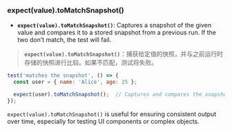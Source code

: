 ### expect(value).toMatchSnapshot()

- **`expect(value).toMatchSnapshot()`**: Captures a snapshot of the given value and compares it to a stored snapshot from a previous run. If the two don’t match, the test will fail.

> **`expect(value).toMatchSnapshot()`**：捕获给定值的快照，并与之前运行时存储的快照进行比较。如果不匹配，测试将失败。

```js
test('matches the snapshot', () => {
  const user = { name: 'Alice', age: 25 };

  expect(user).toMatchSnapshot();  // Captures and compares the snapshot of the object
});
```

`expect(value).toMatchSnapshot()` is useful for ensuring consistent output over time, especially for testing UI components or complex objects.